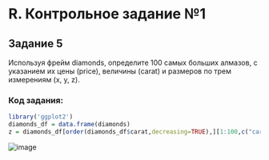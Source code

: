 # R. Контрольное задание №1
## Задание 5
Используя фрейм diamonds, определите 100 самых больших алмазов,
с указанием их цены (price), величины (carat) и размеров по трем измерениям (x, y, z).
### Код задания:
```R
library('ggplot2')
diamonds_df = data.frame(diamonds)
z = diamonds_df[order(diamonds_df$carat,decreasing=TRUE),][1:100,c("carat","price","x","y","z")]
```
![image](/images/R_1.png)

